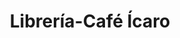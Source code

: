 ---
title: "Librería-Café Ícaro"
url: /real-sitio-de-san-ildefonso/libreria-cafe-icaro/
shop: libros
---